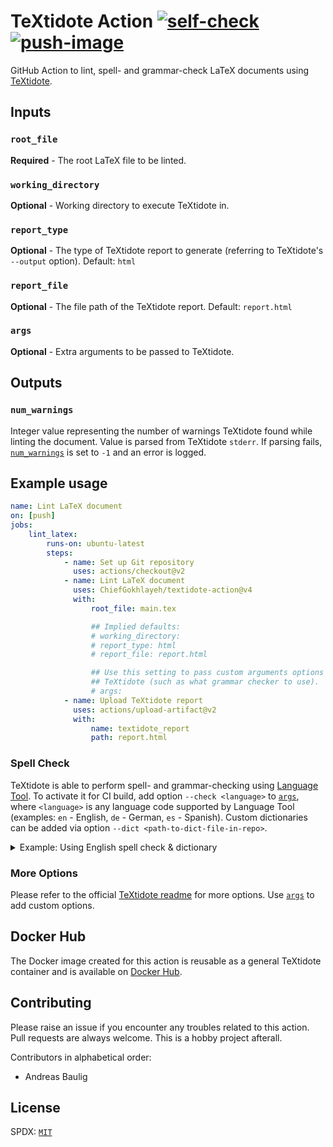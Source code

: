 # TeXtidote Action [![self-check](https://github.com/ChiefGokhlayeh/textidote-action/workflows/self-check/badge.svg)](https://github.com/ChiefGokhlayeh/textidote-action/actions?query=workflow%3Aself-check) [![push-image](https://github.com/ChiefGokhlayeh/textidote-action/workflows/push-image/badge.svg)](https://github.com/ChiefGokhlayeh/textidote-action/actions?query=workflow%3Apush-image)

GitHub Action to lint, spell- and grammar-check LaTeX documents using [TeXtidote](https://github.com/sylvainhalle/textidote).

## Inputs

### `root_file`

**Required** - The root LaTeX file to be linted.

### `working_directory`

**Optional** - Working directory to execute TeXtidote in.

### `report_type`

**Optional** - The type of TeXtidote report to generate (referring to TeXtidote's `--output` option). Default: `html`

### `report_file`

**Optional** - The file path of the TeXtidote report. Default: `report.html`

### `args`

**Optional** - Extra arguments to be passed to TeXtidote.

## Outputs

### `num_warnings`

Integer value representing the number of warnings TeXtidote found while linting the document. Value is parsed from TeXtidote `stderr`. If parsing fails, [`num_warnings`](#num_warnings) is set to `-1` and an error is logged.

## Example usage

```yaml
name: Lint LaTeX document
on: [push]
jobs:
    lint_latex:
        runs-on: ubuntu-latest
        steps:
            - name: Set up Git repository
              uses: actions/checkout@v2
            - name: Lint LaTeX document
              uses: ChiefGokhlayeh/textidote-action@v4
              with:
                  root_file: main.tex

                  ## Implied defaults:
                  # working_directory:
                  # report_type: html
                  # report_file: report.html

                  ## Use this setting to pass custom arguments options to
                  ## TeXtidote (such as what grammar checker to use).
                  # args:
            - name: Upload TeXtidote report
              uses: actions/upload-artifact@v2
              with:
                  name: textidote_report
                  path: report.html
```

### Spell Check

TeXtidote is able to perform spell- and grammar-checking using [Language Tool](https://languagetool.org/). To activate it for CI build, add option `--check <language>` to [`args`](#args), where `<language>` is any language code supported by Language Tool (examples: `en` - English, `de` - German, `es` - Spanish). Custom dictionaries can be added via option `--dict <path-to-dict-file-in-repo>`.

<details><summary>Example: Using English spell check & dictionary</summary>
<p>

```yaml
name: Lint & Spell Check LaTeX document
on: [push]
jobs:
    lint_and_spell_check_latex:
        runs-on: ubuntu-latest
        steps:
            - uses: actions/checkout@v2
            - uses: ChiefGokhlayeh/textidote-action@v4
              with:
                  root_file: main.tex
                  args: --check en --dict en_US.dict
```

</p>
</details>

### More Options

Please refer to the official [TeXtidote readme](https://github.com/sylvainhalle/textidote/blob/master/Readme.md) for more options. Use [`args`](#args) to add custom options.

## Docker Hub

The Docker image created for this action is reusable as a general TeXtidote container and is available on [Docker Hub](https://hub.docker.com/r/gokhlayeh/textidote).

## Contributing

Please raise an issue if you encounter any troubles related to this action. Pull requests are always welcome. This is a hobby project afterall.

Contributors in alphabetical order:

-   Andreas Baulig

## License

SPDX: [`MIT`](https://opensource.org/licenses/MIT)
